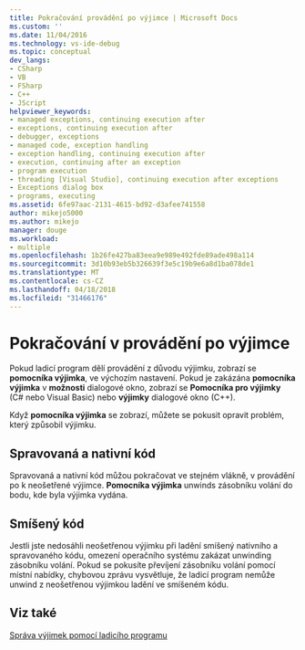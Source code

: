 ```yaml
---
title: Pokračování provádění po výjimce | Microsoft Docs
ms.custom: ''
ms.date: 11/04/2016
ms.technology: vs-ide-debug
ms.topic: conceptual
dev_langs:
- CSharp
- VB
- FSharp
- C++
- JScript
helpviewer_keywords:
- managed exceptions, continuing execution after
- exceptions, continuing execution after
- debugger, exceptions
- managed code, exception handling
- exception handling, continuing execution after
- execution, continuing after an exception
- program execution
- threading [Visual Studio], continuing execution after exceptions
- Exceptions dialog box
- programs, executing
ms.assetid: 6fe97aac-2131-4615-bd92-d3afee741558
author: mikejo5000
ms.author: mikejo
manager: douge
ms.workload:
- multiple
ms.openlocfilehash: 1b26fe427ba83eea9e989e492fde89ade498a114
ms.sourcegitcommit: 3d10b93eb5b326639f3e5c19b9e6a8d1ba078de1
ms.translationtype: MT
ms.contentlocale: cs-CZ
ms.lasthandoff: 04/18/2018
ms.locfileid: "31466176"
---
```

# <a name="continuing-execution-after-an-exception"></a>Pokračování v provádění po výjimce
Pokud ladicí program dělí provádění z důvodu výjimku, zobrazí se **pomocníka výjimka**, ve výchozím nastavení. Pokud je zakázána **pomocníka výjimka** v **možnosti** dialogové okno, zobrazí se **Pomocníka pro výjimky** (C# nebo Visual Basic) nebo **výjimky**  dialogové okno (C++).  
  
 Když **pomocníka výjimka** se zobrazí, můžete se pokusit opravit problém, který způsobil výjimku.
  
## <a name="managed-and-native-code"></a>Spravovaná a nativní kód  
 Spravovaná a nativní kód můžou pokračovat ve stejném vlákně, v provádění po k neošetřené výjimce. **Pomocníka výjimka** unwinds zásobníku volání do bodu, kde byla výjimka vydána.
  
## <a name="mixed-code"></a>Smíšený kód  
 Jestli jste nedosáhli neošetřenou výjimku při ladění smíšený nativního a spravovaného kódu, omezení operačního systému zakázat unwinding zásobníku volání. Pokud se pokusíte převíjení zásobníku volání pomocí místní nabídky, chybovou zprávu vysvětluje, že ladicí program nemůže unwind z neošetřenou výjimkou ladění ve smíšeném kódu.  
  
## <a name="see-also"></a>Viz také  
 [Správa výjimek pomocí ladicího programu](../debugger/managing-exceptions-with-the-debugger.md)